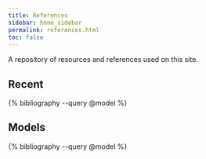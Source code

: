 ```yaml
---
title: References
sidebar: home_sidebar
permalink: references.html
toc: false
---
```


A repository of resources and references used on this site.

## Recent

{% bibliography --query @model %}

## Models

{% bibliography --query @model %}
